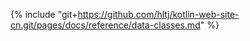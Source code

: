 {% include "git+https://github.com/hltj/kotlin-web-site-cn.git/pages/docs/reference/data-classes.md" %}
